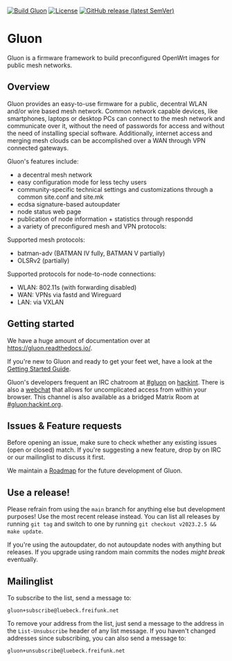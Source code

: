 [![Build Gluon](https://github.com/freifunk-gluon/gluon/actions/workflows/build-gluon.yml/badge.svg?branch=main)](https://github.com/freifunk-gluon/gluon/actions/workflows/build-gluon.yml)
[![License](https://img.shields.io/badge/License-BSD%202--Clause-orange.svg)](https://opensource.org/license/bsd-2-clause/)
[![GitHub release (latest SemVer)](https://img.shields.io/github/v/release/freifunk-gluon/gluon?sort=semver)](https://github.com/freifunk-gluon/gluon/releases/latest)

# Gluon

Gluon is a firmware framework to build preconfigured OpenWrt images for public mesh networks.

## Overview

Gluon provides an easy-to-use firmware for a public, decentral WLAN and/or wire based mesh network.
Common network capable devices, like smartphones, laptops or desktop PCs can connect to the mesh network and communicate over it, without the need of passwords for access and without the need of installing special software.
Additionally, internet access and merging mesh clouds can be accomplished over a WAN through VPN connected gateways.

Gluon's features include:

* a decentral mesh network
* easy configuration mode for less techy users
* community-specific technical settings and customizations through a common site.conf and site.mk
* ecdsa signature-based autoupdater
* node status web page
* publication of node information + statistics through respondd
* a variety of preconfigured mesh and VPN protocols:


Supported mesh protocols:

* batman-adv (BATMAN IV fully, BATMAN V partially)
* OLSRv2 (partially)


Supported protocols for node-to-node connections:

* WLAN: 802.11s (with forwarding disabled)
* WAN: VPNs via fastd and Wireguard
* LAN: via VXLAN

## Getting started

We have a huge amount of documentation over at https://gluon.readthedocs.io/.

If you're new to Gluon and ready to get your feet wet, have a look at the
[Getting Started Guide](https://gluon.readthedocs.io/en/latest/user/getting_started.html).

Gluon's developers frequent an IRC chatroom at [#gluon](ircs://irc.hackint.org/#gluon)
on [hackint](https://hackint.org/). There is also a [webchat](https://chat.hackint.org/?join=gluon)
that allows for uncomplicated access from within your browser. This channel is also available as a bridged Matrix Room at [#gluon:hackint.org](https://matrix.to/#/#gluon:hackint.org).

## Issues & Feature requests

Before opening an issue, make sure to check whether any existing issues
(open or closed) match. If you're suggesting a new feature, drop by on IRC or
our mailinglist to discuss it first.

We maintain a [Roadmap](https://github.com/freifunk-gluon/gluon/wiki/Roadmap) for
the future development of Gluon.

## Use a release!

Please refrain from using the `main` branch for anything else but development purposes!
Use the most recent release instead. You can list all releases by running `git tag`
and switch to one by running `git checkout v2023.2.5 && make update`.

If you're using the autoupdater, do not autoupdate nodes with anything but releases.
If you upgrade using random main commits the nodes *might break* eventually.

## Mailinglist

To subscribe to the list, send a message to:

    gluon+subscribe@luebeck.freifunk.net

To remove your address from the list, just send a message to
the address in the `List-Unsubscribe` header of any list
message. If you haven't changed addresses since subscribing,
you can also send a message to:

    gluon+unsubscribe@luebeck.freifunk.net
